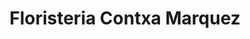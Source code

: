 ---
title: "Floristeria Contxa Marquez"
url: /barcelona/floristeria-contxa-marquez/
shop: Blumen
---